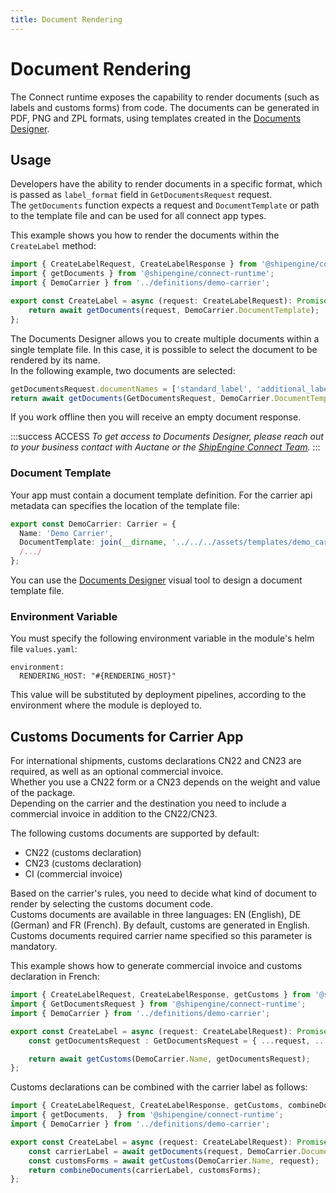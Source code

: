 ```yaml
---
title: Document Rendering
---
```


# Document Rendering

The Connect runtime exposes the capability to render documents (such as labels and customs forms) from code.
The documents can be generated  in PDF, PNG and ZPL formats, using templates created in the [Documents Designer](./documents-designer/index.md).

## Usage

Developers have the ability to render documents in a specific format, which is passed as `label_format` field in `GetDocumentsRequest` request.  
The `getDocuments` function expects a request and `DocumentTemplate` or path to the template file and can be used for all connect app types.

This example shows you how to render the documents within the `CreateLabel` method:  

```typescript
import { CreateLabelRequest, CreateLabelResponse } from '@shipengine/connect-carrier-api';
import { getDocuments } from '@shipengine/connect-runtime';
import { DemoCarrier } from '../definitions/demo-carrier';

export const CreateLabel = async (request: CreateLabelRequest): Promise<CreateLabelResponse> => {
    return await getDocuments(request, DemoCarrier.DocumentTemplate);
};
```

The Documents Designer allows you to create multiple documents within a single template file. In this case, it is possible to select the document to be rendered by its name.  
In the following example, two documents are selected:  

```typescript
getDocumentsRequest.documentNames = ['standard_label', 'additional_label']
return await getDocuments(GetDocumentsRequest, DemoCarrier.DocumentTemplate);
```

If you work offline then you will receive an empty document response.

:::success ACCESS
*To get access to Documents Designer, please reach out to your business contact with Auctane or the [ShipEngine Connect Team](mailto:connect@shipengine.com).*
:::

### Document Template

Your app must contain a document template definition. For the carrier api metadata can specifies the location of the template file:  

```typescript
export const DemoCarrier: Carrier = {
  Name: 'Demo Carrier',
  DocumentTemplate: join(__dirname, '../../../assets/templates/demo_carrier_template.carrier'),
  /.../
};
```

You can use the [Documents Designer](./documents-designer/index.md)
visual tool to design a document template file.

### Environment Variable

You must specify the following environment variable in the module's helm file `values.yaml`:
```
environment:
  RENDERING_HOST: "#{RENDERING_HOST}"
```
This value will be substituted by deployment pipelines, according to the environment where the module is deployed to.

## Customs Documents for Carrier App

For international shipments, customs declarations CN22 and CN23 are required, as well as an optional commercial invoice.  
Whether you use a CN22 form or a CN23 depends on the weight and value of the package.  
Depending on the carrier and the destination you need to include a commercial invoice in addition to the CN22/CN23.

The following customs documents are supported by default:

* CN22 (customs declaration)
* CN23 (customs declaration)
* CI (commercial invoice)

Based on the carrier's rules, you need to decide what kind of document to render by selecting the customs document code.  
Customs documents are available in three languages: EN (English), DE (German) and FR (French). 
By default, customs are generated in English.  
Customs documents required carrier name specified so this parameter is mandatory.

This example shows how to generate commercial invoice and customs declaration in French:

```typescript
import { CreateLabelRequest, CreateLabelResponse, getCustoms } from '@shipengine/connect-carrier-api';
import { GetDocumentsRequest } from '@shipengine/connect-runtime';
import { DemoCarrier } from '../definitions/demo-carrier';

export const CreateLabel = async (request: CreateLabelRequest): Promise<CreateLabelResponse> => {
    const getDocumentsRequest : GetDocumentsRequest = { ...request, ...{ language : 'FR', documentNames : ["CI","CN22"] }};

    return await getCustoms(DemoCarrier.Name, getDocumentsRequest);
};
```
 
Customs declarations can be combined with the carrier label as follows:
```typescript
import { CreateLabelRequest, CreateLabelResponse, getCustoms, combineDocuments } from '@shipengine/connect-carrier-api';
import { getDocuments,  } from '@shipengine/connect-runtime';
import { DemoCarrier } from '../definitions/demo-carrier';

export const CreateLabel = async (request: CreateLabelRequest): Promise<CreateLabelResponse> => {
    const carrierLabel = await getDocuments(request, DemoCarrier.DocumentTemplate);
    const customsForms = await getCustoms(DemoCarrier.Name, request);    
    return combineDocuments(carrierLabel, customsForms);
};
```